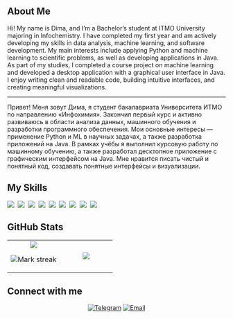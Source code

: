 ## About Me

Hi! My name is Dima, and I’m a Bachelor’s student at ITMO University majoring in Infochemistry. I have completed my first year and am actively developing my skills in data analysis, machine learning, and software development. My main interests include applying Python and machine learning to scientific problems, as well as developing applications in Java. As part of my studies, I completed a course project on machine learning and developed a desktop application with a graphical user interface in Java. I enjoy writing clean and readable code, building intuitive interfaces, and creating meaningful visualizations.

* * *

Привет! Меня зовут Дима, я студент бакалавриата Университета ИТМО по направлению «Инфохимия». Закончил первый курс и активно развиваюсь в области анализа данных, машинного обучения и разработки программного обеспечения. Мои основные интересы — применение Python и ML в научных задачах, а также разработка приложений на Java. В рамках учёбы я выполнил курсовую работу по машинному обучению, а также разработал десктопное приложение с графическим интерфейсом на Java. Мне нравится писать чистый и понятный код, создавать понятные интерфейсы и визуализации.

## My Skills

<img src="https://img.shields.io/badge/Bash-4EAA25?logo=gnubash&logoColor=fff"> 
<img src="https://img.shields.io/badge/HTML-%23E34F26.svg?logo=html5&logoColor=white"> 
<img src="https://img.shields.io/badge/Java-%23ED8B00.svg?logo=openjdk&logoColor=white"> 
<img src="https://img.shields.io/badge/Python-3776AB?logo=python&logoColor=fff"> 
<img src="https://img.shields.io/badge/Anaconda-44A833?logo=anaconda&logoColor=fff"> 
<img src="https://img.shields.io/badge/Postgres-%23316192.svg?logo=postgresql&logoColor=white"> 
<img src="https://img.shields.io/badge/ChatGPT-74aa9c?logo=openai&logoColor=white"> 
<img src="https://img.shields.io/badge/Google%20Gemini-886FBF?logo=googlegemini&logoColor=fff"> 
<img src="https://img.shields.io/badge/PyPI-3775A9?logo=pypi&logoColor=fff"> 

## GitHub Stats

<table><tbody><tr border="none"><td width="50%" align="center">
<img align="center" src="https://readme-stats-fork-mauve.vercel.app/api/?username=dimasavr2006&theme=dark&show_icons=true&count_private=true">

<img alt="Mark streak" src="https://github-readme-streak-stats-five-roan.vercel.app?user=dimasavr2006&theme=dark"></td><td width="50%" align="center">
<img align="center" src="https://readme-stats-fork-mauve.vercel.app/api/top-langs/?username=dimasavr2006&theme=dark&hide_border=false&no-bg=true&no-frame=true&langs_count=6"></td></tr></tbody></table>

## Connect with me

<p align="center">
<a href="https://t.me/dimasavr"><img src="https://img.shields.io/badge/Telegram-2CA5E0?style=flat&logo=telegram&logoColor=white" alt="Telegram"></a>  
<a href="mailto:dimasavr@yandex.ru"><img src="https://img.shields.io/badge/Email-dimasavr@yandex.ru-D14836?style=flat&logo=gmail&logoColor=white" alt="Email"></a>
</p>

